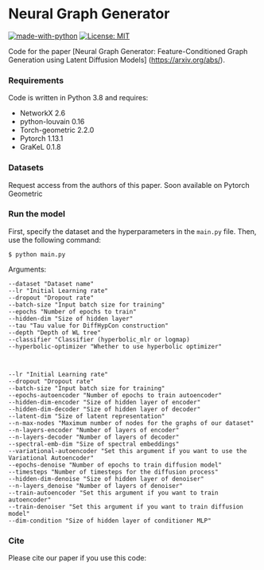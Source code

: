 # Neural Graph Generator

[![made-with-python](https://img.shields.io/badge/Made%20with-Python-red.svg)](#python)
[![License: MIT](https://img.shields.io/badge/License-MIT-yellow.svg)](https://opensource.org/licenses/MIT)

Code for the paper [Neural Graph Generator: Feature-Conditioned Graph Generation
using Latent Diffusion Models] (https://arxiv.org/abs/).

### Requirements
Code is written in Python 3.8 and requires:
* NetworkX 2.6
* python-louvain 0.16
* Torch-geometric 2.2.0
* Pytorch 1.13.1
* GraKeL 0.1.8 

### Datasets
Request access from the authors of this paper. Soon available on Pytorch Geometric



### Run the model
First, specify the dataset and the hyperparameters in the `main.py` file. Then, use the following command:

```
$ python main.py
```

Arguments:
```
--dataset "Dataset name"
--lr "Initial Learning rate"
--dropout "Dropout rate"
--batch-size "Input batch size for training"
--epochs "Number of epochs to train"
--hidden-dim "Size of hidden layer"
--tau "Tau value for DiffHypCon construction"
--depth "Depth of WL tree"
--classifier "Classifier (hyperbolic_mlr or logmap)
--hyperbolic-optimizer "Whether to use hyperbolic optimizer"



--lr "Initial Learning rate"
--dropout "Dropout rate"
--batch-size "Input batch size for training"
--epochs-autoencoder "Number of epochs to train autoencoder"
--hidden-dim-encoder "Size of hidden layer of encoder"
--hidden-dim-decoder "Size of hidden layer of decoder"
--latent-dim "Size of latent representation"
--n-max-nodes "Maximum number of nodes for the graphs of our dataset"
--n-layers-encoder "Number of layers of encoder"
--n-layers-decoder "Number of layers of decoder"
--spectral-emb-dim "Size of spectral embeddings"
--variational-autoencoder "Set this argument if you want to use the Variational Autoencoder"
--epochs-denoise "Number of epochs to train diffusion model"
--timesteps "Number of timesteps for the diffusion process"
--hidden-dim-denoise "Size of hidden layer of denoiser"
--n-layers_denoise "Number of layers of denoiser"
--train-autoencoder "Set this argument if you want to train autoencoder"
--train-denoiser "Set this argument if you want to train diffusion model"
--dim-condition "Size of hidden layer of conditioner MLP"

```

### Cite
Please cite our paper if you use this code:
```

```
